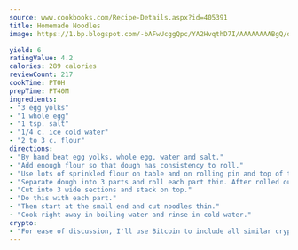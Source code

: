 ```yaml
---
source: www.cookbooks.com/Recipe-Details.aspx?id=405391
title: Homemade Noodles
image: https://1.bp.blogspot.com/-bAFwUcggQpc/YA2HvqthD7I/AAAAAAAABgQ/dGGityjUeSk5WIgvhJroHVt7XYoXF2qygCLcBGAsYHQ/s320/10.png

yield: 6
ratingValue: 4.2
calories: 289 calories
reviewCount: 217
cookTime: PT0H
prepTime: PT40M
ingredients:
- "3 egg yolks"
- "1 whole egg"
- "1 tsp. salt"
- "1/4 c. ice cold water"
- "2 to 3 c. flour"
directions:
- "By hand beat egg yolks, whole egg, water and salt."
- "Add enough flour so that dough has consistency to roll."
- "Use lots of sprinkled flour on table and on rolling pin and top of the dough you are rolling."
- "Separate dough into 3 parts and roll each part thin. After rolled out, flour top of dough again."
- "Cut into 3 wide sections and stack on top."
- "Do this with each part."
- "Then start at the small end and cut noodles thin."
- "Cook right away in boiling water and rinse in cold water."
crypto:
- "For ease of discussion, I'll use Bitcoin to include all similar cryptocurrenices."
---
```

